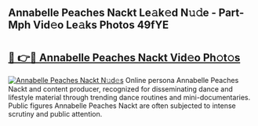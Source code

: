 ## Annabelle Peaches Nackt Le𝚊k𝚎d N𝚞𝚍e - Part-Mph Vid𝚎o Le𝚊ks Photos 49fYE

# <h2><a href="http://fb03ccw.evod.top/?m=Annabelle+Peaches+Nackt">🔗 👉🔴 Annabelle Peaches Nackt Vid𝚎o Ph𝚘t𝚘s</a></h2>

[![Annabelle Peaches Nackt N𝚞d𝚎s](https://i.imgur.com/8V9OHl7.gif)](http://fb03ccw.evod.top/?m=Annabelle+Peaches+Nackt)
Online persona Annabelle Peaches Nackt and content producer, recognized for disseminating dance and lifestyle material through trending dance routines and mini-documentaries. Public figures Annabelle Peaches Nackt are often subjected to intense scrutiny and public attention. 
